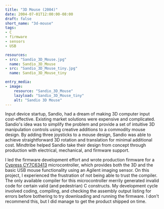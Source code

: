 ```yaml
---
title: "3D Mouse (2004)"
date: 2004-07-01T12:00:00-08:00
draft: false
short_name: "3d-mouse"
tags: 
- C
- firmware
- sensors
- USB

resources:
- src: "Sandio_3D_Mouse.jpg"
  name: Sandio_3D_Mouse
- src: "Sandio_3D_Mouse_tiny.jpg"
  name: Sandio_3D_Mouse_tiny

entry_media:
- image:
    resource: "Sandio_3D_Mouse"
    lazyload: "Sandio_3D_Mouse_tiny"
    alt: "Sandio 3D Mouse"
---
```

Input device startup, Sandio, had a dream of making 3D computer input cost-effective. Existing market solutions were expensive and complicated. Sandio's idea was to simplify the problem and provide a set of intuitive 3D manipulation controls using creative additions to a commodity mouse design. By adding three joysticks to a mouse design, Sandio was able to achieve straightforward 3D rotation and translation for minimal additional cost. Mindtribe helped Sandio take their design from concept through production with electrical, mechanical, and firmware support.

I led the firmware development effort and wrote production firmware for a [Cypress CY7C63413](http://www.cypress.com/part/cy7c63413c-pvxc) microcontroller, which provides both the 3D and the basic USB mouse functionality using an Agilent imaging sensor. On this project, I experienced the frustration of not being able to trust the compiler. The only available compiler for this microcontroller merrily generated invalid code for certain valid (and pedestrian) C constructs. My development cycle involved coding, compiling, and checking the assembly output listing for errors before bothering to try downloading and running the firmware. I don't recommend this, but I did manage to get the product shipped on time.
